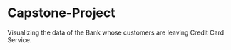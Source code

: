 # Capstone-Project
Visualizing the data of the Bank whose customers are leaving Credit Card Service.
